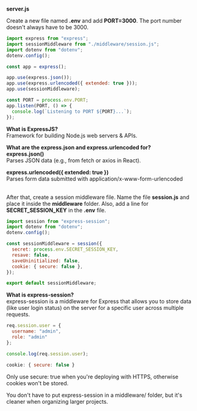 **server.js**

Create a new file named **.env** and add **PORT=3000**. The port number doesn't always have to be 3000.

```js
import express from "express";
import sessionMiddleware from "./middleware/session.js";
import dotenv from "dotenv";
dotenv.config();

const app = express();

app.use(express.json());
app.use(express.urlencoded({ extended: true }));
app.use(sessionMiddleware);

const PORT = process.env.PORT;
app.listen(PORT, () => {
  console.log(`Listening to PORT ${PORT}...`);
});
```

**What is ExpressJS?**<br>
Framework for building Node.js web servers & APIs.<br>

**What are the express.json and express.urlencoded for?**<br>
**express.json()**<br>
Parses JSON data (e.g., from fetch or axios in React).<br>

**express.urlencoded({ extended: true })**<br>
Parses form data submitted with application/x-www-form-urlencoded<br><br>

After that, create a session middleware file. Name the file **session.js** and place it inside the **middleware** folder. Also, add a line for **SECRET_SESSION_KEY** in the **.env** file.
```js
import session from "express-session";
import dotenv from "dotenv";
dotenv.config();

const sessionMiddleware = session({
  secret: process.env.SECRET_SESSION_KEY,
  resave: false,
  saveUninitialized: false,
  cookie: { secure: false },
});

export default sessionMiddleware;
```

**What is express-session?**<br>
express-session is a middleware for Express that allows you to store data (like user login status) on the server for a specific user across multiple requests.<br>
```js
req.session.user = {
  username: "admin",
  role: "admin"
};

console.log(req.session.user);
```

```js
cookie: { secure: false }
```
Only use secure: true when you're deploying with HTTPS, otherwise cookies won't be stored.<br>

You don't have to put express-session in a middleware/ folder, but it's cleaner when organizing larger projects.
